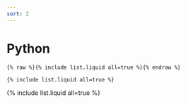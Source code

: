 ```yaml
---
sort: 2
---
```


# Python

```
{% raw %}{% include list.liquid all=true %}{% endraw %}

{% include list.liquid all=true %}
```

{% include list.liquid all=true %}
